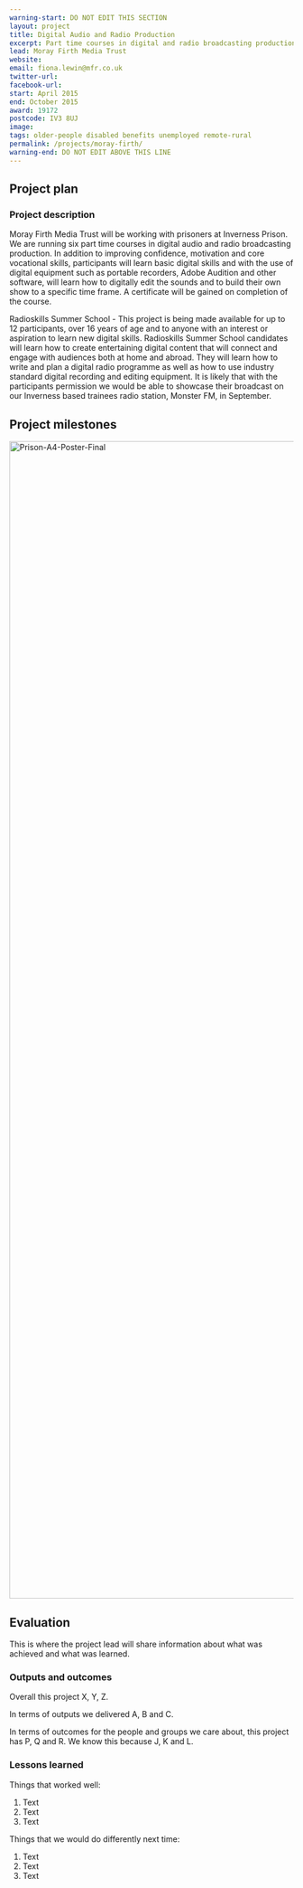 ```yaml
---
warning-start: DO NOT EDIT THIS SECTION
layout: project
title: Digital Audio and Radio Production
excerpt: Part time courses in digital and radio broadcasting production
lead: Moray Firth Media Trust
website: 
email: fiona.lewin@mfr.co.uk
twitter-url: 
facebook-url: 
start: April 2015
end: October 2015
award: 19172
postcode: IV3 8UJ
image:
tags: older-people disabled benefits unemployed remote-rural
permalink: /projects/moray-firth/
warning-end: DO NOT EDIT ABOVE THIS LINE
---
```


## Project plan

### Project description

Moray Firth Media Trust will be working with prisoners at Inverness Prison. We are running six part time courses in digital audio and radio broadcasting production. In addition to improving confidence, motivation and core vocational skills, participants will learn basic digital skills and with the use of digital equipment such as portable recorders, Adobe Audition and other software, will learn how to digitally edit the sounds and to build their own show to a specific time frame. A certificate will be gained on completion of the course.

Radioskills Summer School - This project is being made available for up to 12 participants, over 16 years of age and to anyone with an interest or aspiration to learn new digital skills. Radioskills Summer School candidates will learn how to create entertaining digital content that will connect and engage with audiences both at home and abroad. They will learn how to write and plan a digital radio programme as well as how to use industry standard digital recording and editing equipment. 
It is likely that with the participants permission we would be able to showcase their broadcast on our Inverness based trainees radio station, Monster FM,  in September.


## Project milestones

<a data-flickr-embed="true"  href="https://www.flickr.com/photos/133867571@N05/18419966329/in/datetaken/" title="Prison-A4-Poster-Final"><img src="https://farm1.staticflickr.com/302/18419966329_6bce87efe7_k.jpg" width="1448" height="2048" alt="Prison-A4-Poster-Final"></a><script async src="//embedr.flickr.com/assets/client-code.js" charset="utf-8"></script> 

## Evaluation

This is where the project lead will share information about what was achieved and what was learned.

### Outputs and outcomes

Overall this project X, Y, Z.

In terms of outputs we delivered A, B and C.

In terms of outcomes for the people and groups we care about, this project has P, Q and R. We know this because J, K and L.

### Lessons learned

Things that worked well:

1. Text
2. Text
3. Text

Things that we would do differently next time:

1. Text
2. Text
3. Text
